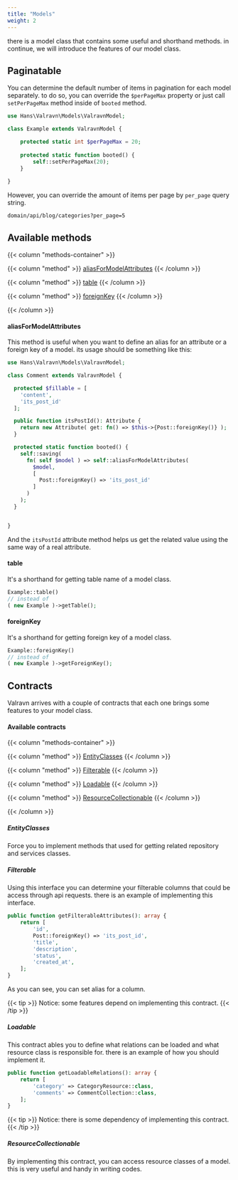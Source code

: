 ```yaml
---
title: "Models"
weight: 2
---
```


there is a model class that contains some useful and shorthand methods. in
continue, we will introduce the features of our model class.

## Paginatable

You can determine the default number of items in pagination for each model
separately. to do so, you can override the `$perPageMax` property or just
call `setPerPageMax` method inside of `booted` method.

```php
use Hans\Valravn\Models\ValravnModel;

class Example extends ValravnModel {

    protected static int $perPageMax = 20;
    
    protected static function booted() {
        self::setPerPageMax(20);
    }
		
}

```

However, you can override the amount of items per page by `per_page` query
string.

```
domain/api/blog/categories?per_page=5
```

## Available methods

{{< column "methods-container" >}}

{{< column "method" >}}
[aliasForModelAttributes](#aliasformodelattributes)
{{< /column >}}

{{< column "method" >}}
[table](#table)
{{< /column >}}

{{< column "method" >}}
[foreignKey](#foreignkey)
{{< /column >}}

{{< /column >}}

#### aliasForModelAttributes

This method is useful when you want to define an alias for an attribute or a
foreign key of a model. its usage should be something like this:

```php
use Hans\Valravn\Models\ValravnModel;

class Comment extends ValravnModel {

  protected $fillable = [
    'content',
    'its_post_id'
  ];

  public function itsPostId(): Attribute {
    return new Attribute( get: fn() => $this->{Post::foreignKey()} );
  }

  protected static function booted() {
    self::saving(
      fn( self $model ) => self::aliasForModelAttributes(
        $model,
        [
          Post::foreignKey() => 'its_post_id'
        ]
      )
    );
  }


}
```

And the `itsPostId` attribute method helps us get the related value using the
same way of a real attribute.

#### table

It's a shorthand for getting table name of a model class.

```php
Example::table()
// instead of
( new Example )->getTable();
```

#### foreignKey

It's a shorthand for getting foreign key of a model class.

```php
Example::foreignKey()
// instead of
( new Example )->getForeignKey();
```

## Contracts

Valravn arrives with a couple of contracts that each one brings some features to
your model class.

#### Available contracts

{{< column "methods-container" >}}

{{< column "method" >}}
[EntityClasses](#entityclasses)
{{< /column >}}

{{< column "method" >}}
[Filterable](#filterable)
{{< /column >}}

{{< column "method" >}}
[Loadable](#loadable)
{{< /column >}}

{{< column "method" >}}
[ResourceCollectionable](#resourcecollectionable)
{{< /column >}}

{{< /column >}}

##### EntityClasses

Force you to implement methods that used for getting related repository and
services classes.

##### Filterable

Using this interface you can determine your filterable columns that could be
access through api requests. there is an example of implementing this interface.

```php
public function getFilterableAttributes(): array {
    return [
        'id',
        Post::foreignKey() => 'its_post_id',
        'title',
        'description',
        'status',
        'created_at',
    ];
}
```

As you can see, you can set alias for a column.

{{< tip >}}
Notice: some features depend on implementing this contract.
{{< /tip >}}

##### Loadable

This contract ables you to define what relations can be loaded and what resource
class is responsible for. there is an example of how you should implement it.

```php
public function getLoadableRelations(): array {
    return [
        'category' => CategoryResource::class,
        'comments' => CommentCollection::class,
    ];
}
```

{{< tip >}}
Notice: there is some dependency of implementing this contract.
{{< /tip >}}

##### ResourceCollectionable

By implementing this contract, you can access resource classes of a model. this
is very useful and handy in writing codes.
